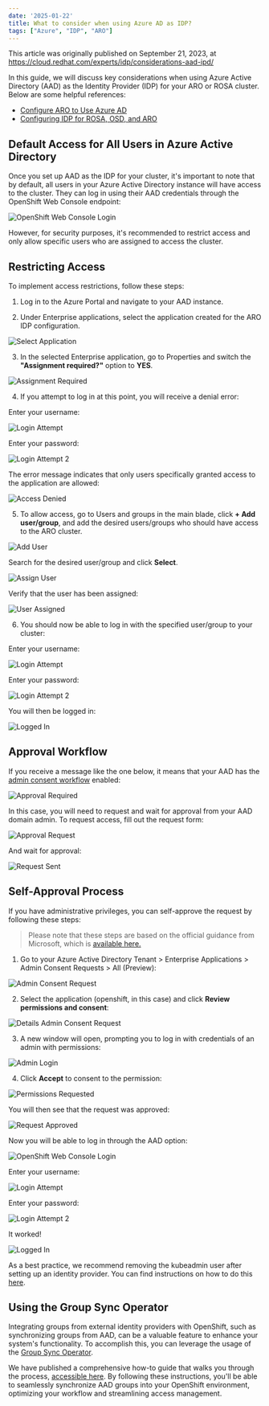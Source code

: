 ```yaml
---
date: '2025-01-22'
title: What to consider when using Azure AD as IDP?
tags: ["Azure", "IDP", "ARO"]
---
```


<div class="notice--info">
This article was originally published on September 21, 2023, at <a href="https://cloud.redhat.com/experts/idp/considerations-aad-ipd/" target="_blank">https://cloud.redhat.com/experts/idp/considerations-aad-ipd/</a>
</div>

In this guide, we will discuss key considerations when using Azure Active Directory (AAD) as the Identity Provider (IDP) for your ARO or ROSA cluster. Below are some helpful references:

* [Configure ARO to Use Azure AD](https://cloud.redhat.com/experts/idp/azuread-aro/)
* [Configuring IDP for ROSA, OSD, and ARO](https://docs.openshift.com/rosa/cloud_experts_tutorials/cloud-experts-entra-id-idp.html)

## Default Access for All Users in Azure Active Directory

Once you set up AAD as the IDP for your cluster, it's important to note that by default, all users in your Azure Active Directory instance will have access to the cluster. They can log in using their AAD credentials through the OpenShift Web Console endpoint:

![OpenShift Web Console Login](../assets/images/aro-login.png)

However, for security purposes, it's recommended to restrict access and only allow specific users who are assigned to access the cluster.

## Restricting Access

To implement access restrictions, follow these steps:

1. Log in to the Azure Portal and navigate to your AAD instance.

2. Under Enterprise applications, select the application created for the ARO IDP configuration.

![Select Application](../assets/images/pick-application.png)

3. In the selected Enterprise application, go to Properties and switch the **"Assignment required?"** option to **YES**.

![Assignment Required](../assets/images/assignment-required.png)

4. If you attempt to log in at this point, you will receive a denial error:

Enter your username:

![Login Attempt](../assets/images/login-attempt.png)

Enter your password:

![Login Attempt 2](../assets/images/login-attempt-2.png)

The error message indicates that only users specifically granted access to the application are allowed:

![Access Denied](../assets/images/access-denied.png)

5. To allow access, go to Users and groups in the main blade, click **+ Add user/group**, and add the desired users/groups who should have access to the ARO cluster.

![Add User](../assets/images/add-user.png)

Search for the desired user/group and click **Select**.

![Assign User](../assets/images/assign-user.png)

Verify that the user has been assigned:

![User Assigned](../assets/images/user-assigned.png)

6. You should now be able to log in with the specified user/group to your cluster:

Enter your username:

![Login Attempt](../assets/images/login-attempt.png)

Enter your password:

![Login Attempt 2](../assets/images/login-attempt-2.png)

You will then be logged in:

![Logged In](../assets/images/logged-in.png)

## Approval Workflow

If you receive a message like the one below, it means that your AAD has the [admin consent workflow](https://learn.microsoft.com/en-us/azure/active-directory/manage-apps/configure-admin-consent-workflow) enabled:

![Approval Required](../assets/images/approval-required.png)

In this case, you will need to request and wait for approval from your AAD domain admin. 
To request access, fill out the request form:

![Approval Request](../assets/images/approval-request.png)

And wait for approval:

![Request Sent](../assets/images/request-sent.png)

## Self-Approval Process

If you have administrative privileges, you can self-approve the request by following these steps:

> Please note that these steps are based on the official guidance from Microsoft, which is [available here.](https://learn.microsoft.com/en-us/azure/active-directory/manage-apps/review-admin-consent-requests)


1. Go to your Azure Active Directory Tenant > Enterprise Applications > Admin Consent Requests > All (Preview):

![Admin Consent Request](../assets/images/admin-consent-requests.png)

2. Select the application (openshift, in this case) and click **Review permissions and consent**:

![Details Admin Consent Request](../assets/images/details-admin-consent-requests.png)

3. A new window will open, prompting you to log in with credentials of an admin with permissions:

![Admin Login](../assets/images/admin-login.png)

4. Click **Accept** to consent to the permission:

![Permissions Requested](../assets/images/permissions-requested.png)

You will then see that the request was approved:

![Request Approved](../assets/images/request-approved.png)

Now you will be able to log in through the AAD option:

![OpenShift Web Console Login](../assets/images/aro-login.png)

Enter your username:

![Login Attempt](../assets/images/login-attempt.png)

Enter your password:

![Login Attempt 2](../assets/images/login-attempt-2.png)

It worked!

![Logged In](../assets/images/logged-in.png)

As a best practice, we recommend removing the kubeadmin user after setting up an identity provider. You can find instructions on how to do this [here](https://docs.openshift.com/container-platform/4.13/authentication/remove-kubeadmin.html).

## Using the Group Sync Operator

Integrating groups from external identity providers with OpenShift, such as synchronizing groups from AAD, can be a valuable feature to enhance your system's functionality. To accomplish this, you can leverage the usage of the [Group Sync Operator](https://github.com/redhat-cop/group-sync-operator). 

We have published a comprehensive how-to guide that walks you through the process, [accessible here](https://cloud.redhat.com/experts/idp/az-ad-grp-sync/). By following these instructions, you'll be able to seamlessly synchronize AAD groups into your OpenShift environment, optimizing your workflow and streamlining access management.
